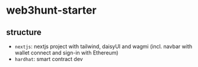 # web3hunt-starter

## structure

- `nextjs`: nextjs project with tailwind, daisyUI and wagmi (incl. navbar with wallet connect and sign-in with Ethereum)
- `hardhat`: smart contract dev
